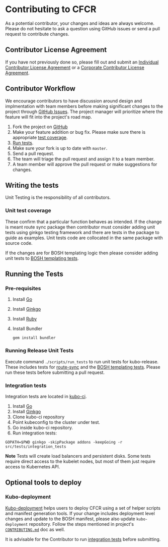 # Contributing to CFCR

As a potential contributor, your changes and ideas are always welcome. Please do not hesitate to ask a question using GitHub issues or send a pull request to contribute changes.

## Contributor License Agreement
If you have not previously done so, please fill out and submit an [Individual Contributor License Agreement](https://www.cloudfoundry.org/governance/cff_individual_cla/) or a [Corporate Contributor License Agreement](https://www.cloudfoundry.org/governance/cff_corporate_cla/).

## Contributor Workflow
We encourage contributors to have discussion around design and implmentation with team members before making significant changes to the project through [GitHub Issues](https://github.com/cloudfoundry-incubator/kubo-release/issues). The project manager will prioritize where the feature will fit into the project's road map.

1. Fork the project on [GitHub](https://github.com/cloudfoundry-incubator/kubo-release)
1. Make your feature addition or bug fix. Please make sure there is appropriate [test coverage](#writing-the-tests).
1. [Run tests](#running-the-tests).
1. Make sure your fork is up to date with `master`.
1. Send a pull request.
1. The team will triage the pull request and assign it to a team member.
1. A team member will approve the pull request or make suggestions for changes.

## Writing the tests

Unit Testing is the responsibility of all contributors.

### Unit test coverage

These confirm that a particular function behaves as intended. If the change is meant route sync package then contributor must consider adding unit tests using ginkgo testing framework and there are tests in the package to guide as examples. Unit tests code are collocated in the same package with source code.

If the changes are for BOSH templating logic then please consider adding unit tests to [BOSH templating tests](spec/).

## Running the Tests
### Pre-requisites

1. Install [Go](https://golang.org/doc/install)
1. Install [Ginkgo](https://onsi.github.io/ginkgo/)
1. Install [Ruby](https://www.ruby-lang.org/en/documentation/installation/)
1. Install Bundler

	```
	gem install bundler
	```

### Running Release Unit Tests

Execute command `./scripts/run_tests` to run unit tests for kubo-release.  These includes tests for [route-sync](src/route-sync) and the [BOSH templating tests](spec/).  Please run these tests before submitting a pull request.

### Integration tests

Integration tests are located in [kubo-ci](https://github.com/cloudfoundry-incubator/kubo-ci).

1. Install [Go](https://golang.org/doc/install)
1. Install [Ginkgo](https://onsi.github.io/ginkgo/)
1. Clone kubo-ci repository
1. Point kubeconfig to the cluster under test.
1. Go inside kubo-ci repository.
1. Run integration tests:

  ```
  GOPATH=$PWD ginkgo -skipPackage addons -keepGoing -r src/tests/integration_tests
  ```
  
**Note** Tests will create load balancers and persistent disks. Some tests require direct access to the kubelet nodes, but most of them just require access to Kubernetes API.

## Optional tools to deploy

### Kubo-deployment

[Kubo-deployment](https://github.com/cloudfoundry-incubator/kubo-deployment) helps users to deploy CFCR using a set of helper scripts and manifest generation tools. If your change includes deployment level changes and update to the BOSH manifest, please also update `kubo-deployment` repository. Follow the steps mentioned in project's [`CONTRIBUTING.md`](https://github.com/cloudfoundry-incubator/kubo-deployment/blob/master/CONTRIBUTING.md) doc as well.

It is advisable for the Contributor to run [integration tests](https://github.com/cloudfoundry-incubator/kubo-deployment/blob/master/CONTRIBUTING.md#running-integration-tests) before submitting.

